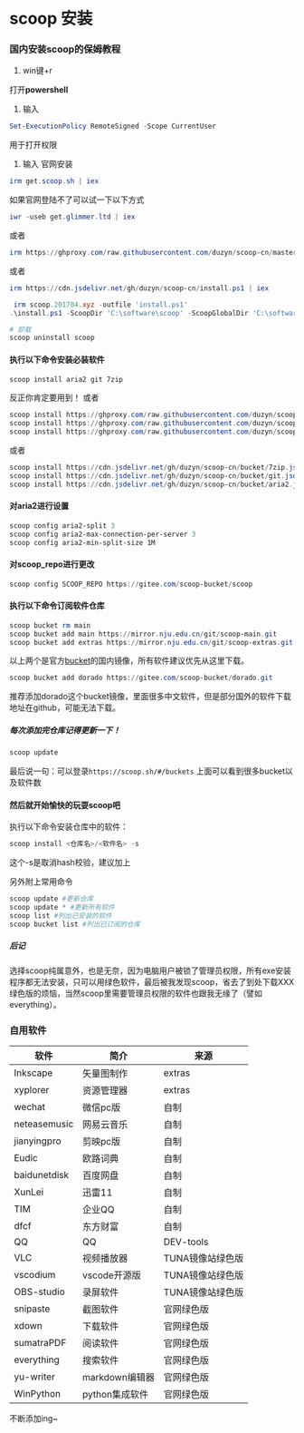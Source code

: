 # scoop 安装

### 国内安装scoop的保姆教程

1. win键+r

打开**powershell**

1. 输入

```powershell
Set-ExecutionPolicy RemoteSigned -Scope CurrentUser

```

用于打开权限

1. 输入
    官网安装

```powershell
irm get.scoop.sh | iex

```

如果官网登陆不了可以试一下以下方式

```powershell
iwr -useb get.glimmer.ltd | iex

```

或者

```powershell
irm https://ghproxy.com/raw.githubusercontent.com/duzyn/scoop-cn/master/install.ps1 | iex

```

或者

```powershell
irm https://cdn.jsdelivr.net/gh/duzyn/scoop-cn/install.ps1 | iex

```
```powershell
 irm scoop.201704.xyz -outfile 'install.ps1'
.\install.ps1 -ScoopDir 'C:\software\scoop' -ScoopGlobalDir 'C:\software\scoop\apps'  -RunAsAdmin

# 卸载
scoop uninstall scoop

```

#### 执行以下命令安装必装软件

```powershell
scoop install aria2 git 7zip

```

反正你肯定要用到！
 或者

```powershell
scoop install https://ghproxy.com/raw.githubusercontent.com/duzyn/scoop-cn/master/bucket/7zip.json
scoop install https://ghproxy.com/raw.githubusercontent.com/duzyn/scoop-cn/master/bucket/git.json
scoop install https://ghproxy.com/raw.githubusercontent.com/duzyn/scoop-cn/master/bucket/aria2.json

```

或者

```powershell
scoop install https://cdn.jsdelivr.net/gh/duzyn/scoop-cn/bucket/7zip.json
scoop install https://cdn.jsdelivr.net/gh/duzyn/scoop-cn/bucket/git.json
scoop install https://cdn.jsdelivr.net/gh/duzyn/scoop-cn/bucket/aria2.json

```

#### 对aria2进行设置

```powershell
scoop config aria2-split 3 
scoop config aria2-max-connection-per-server 3 
scoop config aria2-min-split-size 1M

```
#### 对scoop_repo进行更改

```powershell
scoop config SCOOP_REPO https://gitee.com/scoop-bucket/scoop

```

#### 执行以下命令订阅软件仓库

```powershell
scoop bucket rm main
scoop bucket add main https://mirror.nju.edu.cn/git/scoop-main.git
scoop bucket add extras https://mirror.nju.edu.cn/git/scoop-extras.git

```

以上两个是官方[bucket](https://so.csdn.net/so/search?q=bucket&spm=1001.2101.3001.7020)的国内镜像，所有软件建议优先从这里下载。

```powershell
scoop bucket add dorado https://gitee.com/scoop-bucket/dorado.git

```

推荐添加dorado这个bucket镜像，里面很多中文软件，但是部分国外的软件下载地址在github，可能无法下载。

##### 每次添加完仓库记得更新一下！

```powershell
scoop update

```

最后说一句：可以登录`https://scoop.sh/#/buckets`
 上面可以看到很多bucket以及软件数

#### 然后就开始愉快的玩耍scoop吧

执行以下命令安装仓库中的软件：

```powershell
scoop install <仓库名>/<软件名> -s

```

这个-s是取消hash校验，建议加上

另外附上常用命令

```powershell
scoop update #更新仓库
scoop update * #更新所有软件
scoop list #列出已安装的软件
scoop bucket list #列出已订阅的仓库

```

##### 后记

选择scoop纯属意外，也是无奈，因为电脑用户被锁了管理员权限，所有exe安装程序都无法安装，只可以用绿色软件，最后被我发现scoop，省去了到处下载XXX绿色版的烦恼，当然scoop里需要管理员权限的软件也跟我无缘了（譬如everything）。

### 自用软件

| 软件         | 简介           | 来源             |
| ------------ | -------------- | ---------------- |
| Inkscape     | 矢量图制作     | extras           |
| xyplorer     | 资源管理器     | extras           |
| wechat       | 微信pc版       | 自制             |
| neteasemusic | 网易云音乐     | 自制             |
| jianyingpro  | 剪映pc版       | 自制             |
| Eudic        | 欧路词典       | 自制             |
| baidunetdisk | 百度网盘       | 自制             |
| XunLei       | 迅雷11         | 自制             |
| TIM          | 企业QQ         | 自制             |
| dfcf         | 东方财富       | 自制             |
| QQ           | QQ             | DEV-tools        |
| VLC          | 视频播放器     | TUNA镜像站绿色版 |
| vscodium     | vscode开源版   | TUNA镜像站绿色版 |
| OBS-studio   | 录屏软件       | TUNA镜像站绿色版 |
| snipaste     | 截图软件       | 官网绿色版       |
| xdown        | 下载软件       | 官网绿色版       |
| sumatraPDF   | 阅读软件       | 官网绿色版       |
| everything   | 搜索软件       | 官网绿色版       |
| yu-writer    | markdown编辑器 | 官网绿色版       |
| WinPython    | python集成软件 | 官网绿色版       |

不断添加ing~
